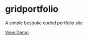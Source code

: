 # gridportfolio
A simple bespoke coded portfolio site 

[View Demo](https://leighnalariosa.github.io/gridportfolio)
